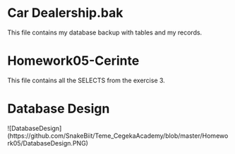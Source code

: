 <h1>Car Dealership.bak</h1>
This file contains my database backup with tables and my records.
<br/>
<h1>Homework05-Cerinte</h1>
This file contains all the SELECTS from the exercise 3.
<br/>
<h1>Database Design</h1>
![DatabaseDesign](https://github.com/SnakeBiit/Teme_CegekaAcademy/blob/master/Homework05/DatabaseDesign.PNG)

